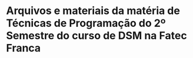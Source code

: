 # Arquivos e materiais da matéria de Técnicas de Programação do 2º Semestre do curso de DSM na Fatec Franca
